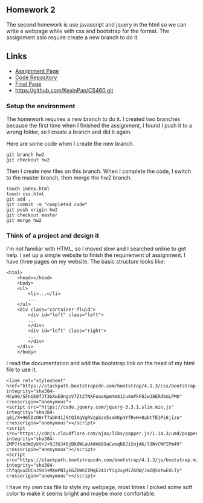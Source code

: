 ## Homework 2

The second honework is use javascript and jquery in the html so we can write a webpage while with css and bootstrap for the format. The assignment aslo require create a new branch to do it. 


## Links

* [Assignment Page](http://www.wou.edu/~morses/classes/cs46x/assignments/HW2.html)
* [Code Repository](https://github.com/KexinPan/CS460)
* [Final Page](https://github.com/KexinPan/KexinPan.github.io/tree/master/CS460/HW2/sample)
* https://github.com/KexinPan/CS460.git

### Setup the environment

The homework requires a new branch to do it. I created two branches because the first time when I finished the assignment, I found I push it to a wrong folder, so I create a branch and did it again.

Here are some code when I create the new branch.

```
git branch hw2
git checkout hw2
```
Then I create new files on this branch. When I complete the code, I switch to the master branch, then merge the hw2 branch.

```
touch index.html
touch css.html
git add .
git commit -m "completed code"
git push origin hw2
git checkout master
git merge hw2
```

### Think of a project and design it

I'm not familiar with HTML, so I moved slow and I searched online to get help. I set up a simple website to finish the requirement of assignment. I have three pages on my website. The basic structure looks like:

```
<html>
    <head></head>
    <body>
    <ul>
        <li>...</li>
        ...
    </ul>
    <div class="container-fluid">
        <div id="left" class="left">
        ...
        </div>
        <div id="left" class="right">
        ...
        </div>
    </div>
    </body>
```


I read the documentation and add the bootstrap link on the head of my html file to use it.
```
<link rel="stylesheet" href="https://stackpath.bootstrapcdn.com/bootstrap/4.1.3/css/bootstrap.min.css" integrity="sha384-MCw98/SFnGE8fJT3GXwEOngsV7Zt27NXFoaoApmYm81iuXoPkFOJwJ8ERdknLPMO" crossorigin="anonymous">
<script src="https://code.jquery.com/jquery-3.3.1.slim.min.js" integrity="sha384-q8i/X+965DzO0rT7abK41JStQIAqVgRVzpbzo5smXKp4YfRvH+8abtTE1Pi6jizo" crossorigin="anonymous"></script>
<script src="https://cdnjs.cloudflare.com/ajax/libs/popper.js/1.14.3/umd/popper.min.js" integrity="sha384-ZMP7rVo3mIykV+2+9J3UJ46jBk0WLaUAdn689aCwoqbBJiSnjAK/l8WvCWPIPm49" crossorigin="anonymous"></script>
<script src="https://stackpath.bootstrapcdn.com/bootstrap/4.1.3/js/bootstrap.min.js" integrity="sha384-ChfqqxuZUCnJSK3+MXmPNIyE6ZbWh2IMqE241rYiqJxyMiZ6OW/JmZQ5stwEULTy" crossorigin="anonymous"></script>
```
I have my own css file to style my webpage, most times I picked some soft color to make it seems bright and maybe more comfortable.





